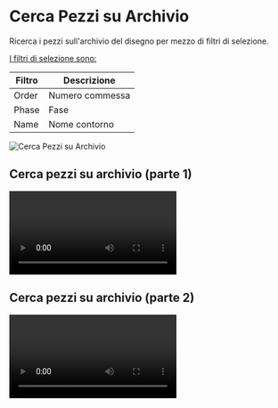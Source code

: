 # Cerca Pezzi su Archivio

Ricerca i pezzi sull'archivio del disegno per mezzo di filtri di selezione.

<u>I filtri di selezione sono:</u>

| Filtro | Descrizione     |
| ------ | --------------- |
| Order  | Numero commessa |
| Phase  | Fase            |
| Name   | Nome contorno   |

![Cerca Pezzi su Archivio](/cerca/cerca-prezzi-su-archivio.png)

## Cerca pezzi su archivio (parte 1)

<video controls>
    <source src="/cerca/cerca-prezzi-su-archivio-1.mp4" type="video/mp4">
</video>

## Cerca pezzi su archivio (parte 2)

<video controls>
    <source src="/cerca/cerca-prezzi-su-archivio-2.mp4" type="video/mp4">
</video>
